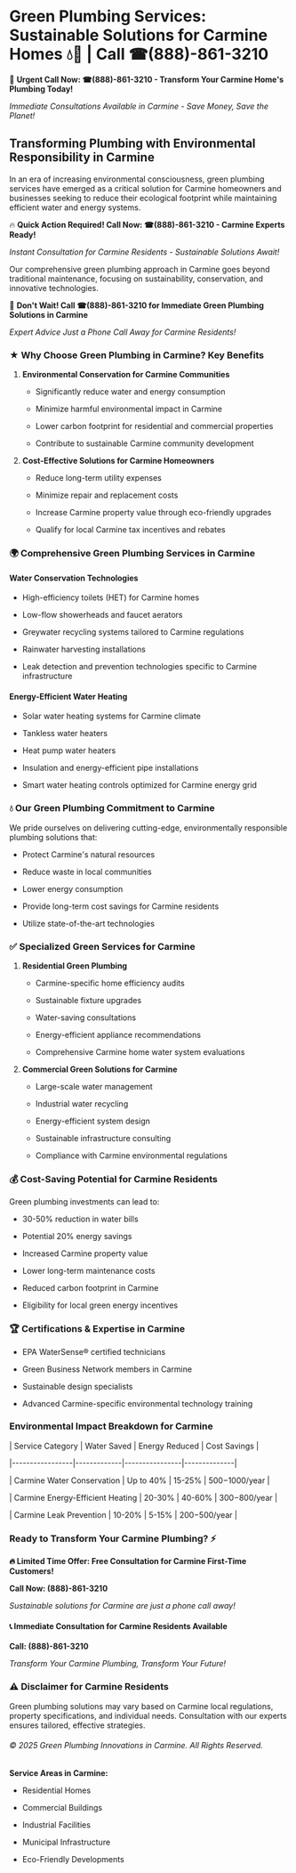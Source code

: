 # Green Plumbing Services: Sustainable Solutions for Carmine Homes 💧🌿 | Call ☎(888)-861-3210

🚨 **Urgent Call Now: ☎(888)-861-3210 - Transform Your Carmine Home's Plumbing Today!**
*Immediate Consultations Available in Carmine - Save Money, Save the Planet!*

## Transforming Plumbing with Environmental Responsibility in Carmine

In an era of increasing environmental consciousness, green plumbing services have emerged as a critical solution for Carmine homeowners and businesses seeking to reduce their ecological footprint while maintaining efficient water and energy systems. 

🔥 **Quick Action Required! Call Now: ☎(888)-861-3210 - Carmine Experts Ready!**
*Instant Consultation for Carmine Residents - Sustainable Solutions Await!*

Our comprehensive green plumbing approach in Carmine goes beyond traditional maintenance, focusing on sustainability, conservation, and innovative technologies.

🚨 **Don't Wait! Call ☎(888)-861-3210 for Immediate Green Plumbing Solutions in Carmine**
*Expert Advice Just a Phone Call Away for Carmine Residents!*

### ★ Why Choose Green Plumbing in Carmine? Key Benefits

1. **Environmental Conservation for Carmine Communities** 
   - Significantly reduce water and energy consumption
   - Minimize harmful environmental impact in Carmine
   - Lower carbon footprint for residential and commercial properties
   - Contribute to sustainable Carmine community development

2. **Cost-Effective Solutions for Carmine Homeowners** 
   - Reduce long-term utility expenses
   - Minimize repair and replacement costs
   - Increase Carmine property value through eco-friendly upgrades
   - Qualify for local Carmine tax incentives and rebates

### 🌍 Comprehensive Green Plumbing Services in Carmine

#### Water Conservation Technologies
- High-efficiency toilets (HET) for Carmine homes
- Low-flow showerheads and faucet aerators
- Greywater recycling systems tailored to Carmine regulations
- Rainwater harvesting installations
- Leak detection and prevention technologies specific to Carmine infrastructure

#### Energy-Efficient Water Heating
- Solar water heating systems for Carmine climate
- Tankless water heaters
- Heat pump water heaters
- Insulation and energy-efficient pipe installations
- Smart water heating controls optimized for Carmine energy grid

### 💧 Our Green Plumbing Commitment to Carmine

We pride ourselves on delivering cutting-edge, environmentally responsible plumbing solutions that:
- Protect Carmine's natural resources
- Reduce waste in local communities
- Lower energy consumption
- Provide long-term cost savings for Carmine residents
- Utilize state-of-the-art technologies

### ✅ Specialized Green Services for Carmine

1. **Residential Green Plumbing**
   - Carmine-specific home efficiency audits
   - Sustainable fixture upgrades
   - Water-saving consultations
   - Energy-efficient appliance recommendations
   - Comprehensive Carmine home water system evaluations

2. **Commercial Green Solutions for Carmine**
   - Large-scale water management
   - Industrial water recycling
   - Energy-efficient system design
   - Sustainable infrastructure consulting
   - Compliance with Carmine environmental regulations

### 💰 Cost-Saving Potential for Carmine Residents

Green plumbing investments can lead to:
- 30-50% reduction in water bills
- Potential 20% energy savings
- Increased Carmine property value
- Lower long-term maintenance costs
- Reduced carbon footprint in Carmine
- Eligibility for local green energy incentives

### 🏆 Certifications & Expertise in Carmine

- EPA WaterSense® certified technicians
- Green Business Network members in Carmine
- Sustainable design specialists
- Advanced Carmine-specific environmental technology training

### Environmental Impact Breakdown for Carmine

| Service Category | Water Saved | Energy Reduced | Cost Savings |
|-----------------|-------------|----------------|--------------|
| Carmine Water Conservation | Up to 40% | 15-25% | $500-$1000/year |
| Carmine Energy-Efficient Heating | 20-30% | 40-60% | $300-$800/year |
| Carmine Leak Prevention | 10-20% | 5-15% | $200-$500/year |

### Ready to Transform Your Carmine Plumbing? ⚡

**🔥 Limited Time Offer: Free Consultation for Carmine First-Time Customers!**

**Call Now: (888)-861-3210**
*Sustainable solutions for Carmine are just a phone call away!*

#### 📞 Immediate Consultation for Carmine Residents Available

**Call: (888)-861-3210**
*Transform Your Carmine Plumbing, Transform Your Future!*

### ⚠️ Disclaimer for Carmine Residents

Green plumbing solutions may vary based on Carmine local regulations, property specifications, and individual needs. Consultation with our experts ensures tailored, effective strategies.

###### © 2025 Green Plumbing Innovations in Carmine. All Rights Reserved.

**Service Areas in Carmine:** 
- Residential Homes
- Commercial Buildings
- Industrial Facilities
- Municipal Infrastructure
- Eco-Friendly Developments